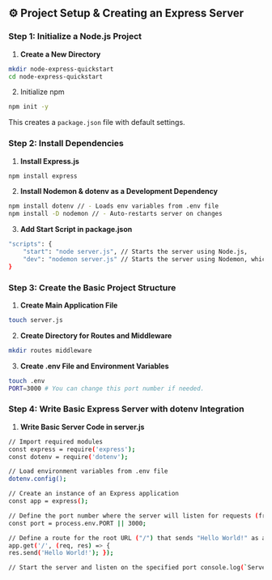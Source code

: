 ## ⚙️ Project Setup & Creating an Express Server

### Step 1: Initialize a Node.js Project

1. **Create a New Directory**
```bash
mkdir node-express-quickstart
cd node-express-quickstart
```
2. Initialize npm
```bash
npm init -y
```
This creates a `package.json` file with default settings.


### Step 2: Install Dependencies
1. **Install Express.js**
```bash
npm install express
```
2. **Install Nodemon & dotenv as a Development Dependency**
```bash
npm install dotenv // - Loads env variables from .env file
npm install -D nodemon // - Auto-restarts server on changes
```
3. **Add Start Script in package.json**
```bash
"scripts": {
    "start": "node server.js", // Starts the server using Node.js,
    "dev": "nodemon server.js" // Starts the server using Nodemon, which automatically restarts the server when file changes are detected.
}
```

### Step 3: Create the Basic Project Structure
1. **Create Main Application File**
```bash
touch server.js
```
2. **Create Directory for Routes and Middleware**
```bash
mkdir routes middleware
```
3. **Create .env File and Environment Variables**
```bash
touch .env
PORT=3000 # You can change this port number if needed.
```

### Step 4: Write Basic Express Server with dotenv Integration
1. **Write Basic Server Code in server.js**
```bash
// Import required modules
const express = require('express');
const dotenv = require('dotenv');

// Load environment variables from .env file
dotenv.config();

// Create an instance of an Express application
const app = express();

// Define the port number where the server will listen for requests (from .env)
const port = process.env.PORT || 3000;

// Define a route for the root URL ("/") that sends "Hello World!" as a response
app.get('/', (req, res) => {
res.send('Hello World!'); });

// Start the server and listen on the specified port console.log(`Server is running on <http://localhost>:${port}`); });
```
